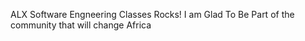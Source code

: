 ALX Software Engneering Classes Rocks! I am Glad To Be Part of the community that will change Africa

